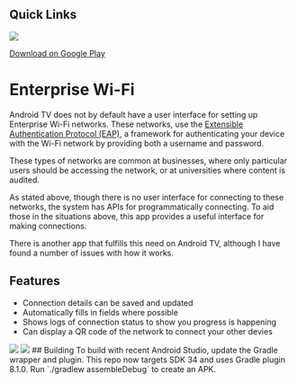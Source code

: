 ## Quick Links
<img src='https://github.com/ITVlab/Enterprise-Wi-Fi/blob/master/promo/banner.png?raw=true' />

[Download on Google Play](https://play.google.com/store/apps/details?id=com.felkertech.ussenterprise)

# Enterprise Wi-Fi
Android TV does not by default have a user interface for setting up Enterprise Wi-Fi networks. These networks, use the [Extensible Authentication Protocol (EAP)](https://en.wikipedia.org/wiki/Extensible_Authentication_Protocol), a framework for authenticating your device with the Wi-Fi network by providing both a username and password.

These types of networks are common at businesses, where only particular users should be accessing the network, or at universities where content is audited.

As stated above, though there is no user interface for connecting to these networks, the system has APIs for programmatically connecting. To aid those in the situations above, this app provides a useful interface for making connections.

There is another app that fulfills this need on Android TV, although I have found a number of issues with how it works.

## Features
* Connection details can be saved and updated
* Automatically fills in fields where possible
* Shows logs of connection status to show you progress is happening
* Can display a QR code of the network to connect your other devies

<img src='https://github.com/ITVlab/Enterprise-Wi-Fi/blob/master/promo/device-2016-09-07-012808.png?raw=true' />

<img src='https://github.com/ITVlab/Enterprise-Wi-Fi/blob/master/promo/device-2016-09-07-012756.png?raw=true' />
## Building
To build with recent Android Studio, update the Gradle wrapper and plugin. This repo now targets SDK 34 and uses Gradle plugin 8.1.0. Run `./gradlew assembleDebug` to create an APK.

